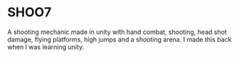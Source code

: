 # SHOO7
A shooting mechanic made in unity with hand combat, shooting, head shot damage, flying platforms, high jumps and a shooting arena. I made this back when I was learning unity.
